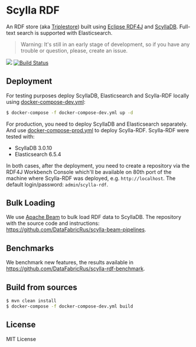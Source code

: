 # Scylla RDF

An RDF store (aka [Triplestore](https://en.wikipedia.org/wiki/Triplestore)) built using [Eclipse RDF4J](http://rdf4j.org/) and [ScyllaDB](http://scylladb.com/). Full-text search is supported with Elasticsearch.

> Warning: It's still in an early stage of development, so if you have any trouble or question, please, create an issue.


[![](https://images.microbadger.com/badges/version/datafabricrus/scylla-rdf:0.0.1.svg)](https://hub.docker.com/r/datafabricrus/scylla-rdf "Get your own version badge on microbadger.com")
[![Build Status](https://travis-ci.org/DataFabricRus/scylla-rdf.svg?branch=master)](https://travis-ci.org/DataFabricRus/scylla-rdf)


## Deployment

For testing purposes deploy ScyllaDB, Elasticsearch and Scylla-RDF locally using [docker-compose-dev.yml](./docker-compose-dev.yml):

```bash
$ docker-compose -f docker-compose-dev.yml up -d
```

For production, you need to deploy ScyllaDB and Elasticsearch separately. And use 
[docker-compose-prod.yml](./docker-compose-prod.yml) to deploy Scylla-RDF. Scylla-RDF were tested with:

  * ScyllaDB 3.0.10
  * Elasticsearch 6.5.4
  
In both cases, after the deployment, you need to create a repository via the RDF4J Workbench Console which'll be available 
on 80th port of the machine where Scylla-RDF was deployed, e.g. `http://localhost`. The default login/password: `admin`/`scylla-rdf`.

## Bulk Loading

We use [Apache Beam](http://beam.apache.org/) to bulk load RDF data to ScyllaDB. The repository with the source code and instructions: 
https://github.com/DataFabricRus/scylla-beam-pipelines.

## Benchmarks

We benchmark new features, the results available in https://github.com/DataFabricRus/scylla-rdf-benchmark.

## Build from sources

```bash
$ mvn clean install
$ docker-compose -f docker-compose-dev.yml build
```

## License

MIT License
